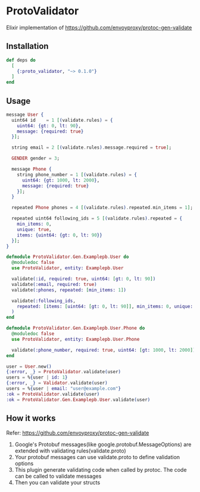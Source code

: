 # ProtoValidator

Elixir implementation of https://github.com/envoyproxy/protoc-gen-validate

## Installation

```elixir
def deps do
  [
    {:proto_validator, "~> 0.1.0"}
  ]
end
```

## Usage

```elixir
message User {
  uint64 id    = 1 [(validate.rules) = {
    uint64: {gt: 0, lt: 90},
    message: {required: true}
  }];

  string email = 2 [(validate.rules).message.required = true];

  GENDER gender = 3;

  message Phone {
    string phone_number = 1 [(validate.rules) = {
      uint64: {gt: 1000, lt: 2000}, 
      message: {required: true}
    }];
  }

  repeated Phone phones = 4 [(validate.rules).repeated.min_items = 1];

  repeated uint64 following_ids = 5 [(validate.rules).repeated = {
    min_items: 0,
    unique: true,
    items: {uint64: {gt: 0, lt: 90}}
  }];
}

defmodule ProtoValidator.Gen.Examplepb.User do
  @moduledoc false
  use ProtoValidator, entity: Examplepb.User

  validate(:id, required: true, uint64: [gt: 0, lt: 90])
  validate(:email, required: true)
  validate(:phones, repeated: [min_items: 1])

  validate(:following_ids,
    repeated: [items: [uint64: [gt: 0, lt: 90]], min_items: 0, unique: true]
  )
end

defmodule ProtoValidator.Gen.Examplepb.User.Phone do
  @moduledoc false
  use ProtoValidator, entity: Examplepb.User.Phone

  validate(:phone_number, required: true, uint64: [gt: 1000, lt: 2000])
end

user = User.new()
{:error, _} = ProtoValidator.validate(user)
users = %{user | id: 1}
{:error, _} = Validator.validate(user)
users = %{user | email: "user@example.com"}
:ok = ProtoValidator.validate(user)
:ok = ProtoValidator.Gen.Examplepb.User.validate(user)
```

## How it works

Refer: https://github.com/envoyproxy/protoc-gen-validate

1. Google's Protobuf messages(like google.protobuf.MessageOptions) are extended with
validating rules(validate.proto)
2. Your protobuf messages can use validate.proto to define validation options
3. This plugin generate validating code when called by protoc. The code can be called
to validate messages
4. Then you can validate your structs
